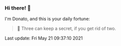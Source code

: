 ### Hi there! 👋 

I'm Donato, and this is your daily fortune:

> 🥠 Three can keep a secret, if you get rid of two.

Last update: Fri May 21 09:37:10 2021